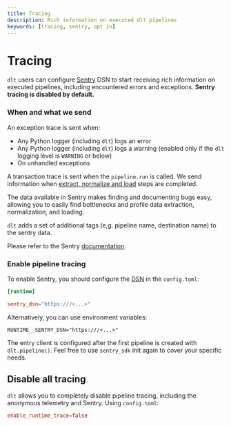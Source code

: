 ```yaml
---
title: Tracing
description: Rich information on executed dlt pipelines
keywords: [tracing, sentry, opt in]
---
```


# Tracing

`dlt` users can configure [Sentry](https://sentry.io) DSN to start receiving rich information on
executed pipelines, including encountered errors and exceptions. **Sentry tracing is disabled by
default.**

### When and what we send

An exception trace is sent when:

- Any Python logger (including `dlt`) logs an error
- Any Python logger (including `dlt`) logs a warning (enabled only if the `dlt` logging level is
  `WARNING` or below)
- On unhandled exceptions

A transaction trace is sent when the `pipeline.run` is called. We send information when
[extract, normalize and load](../reference/explainers/how-dlt-works.md) steps are completed.

The data available in Sentry makes finding and documenting bugs easy, allowing you to easily find
bottlenecks and profile data extraction, normalization, and loading.

`dlt` adds a set of additional tags (e,g. pipeline name, destination name) to the sentry data.

Please refer to the Sentry [documentation](https://docs.sentry.io/platforms/python/data-collected/).

### Enable pipeline tracing

To enable Sentry, you should configure the
[DSN](https://docs.sentry.io/product/sentry-basics/dsn-explainer/) in the `config.toml`:

```toml
[runtime]

sentry_dsn="https:///<...>"
```

Alternatively, you can use environment variables:

```shell
RUNTIME__SENTRY_DSN="https:///<...>"
```

The entry client is configured after the first pipeline is created with `dlt.pipeline()`. Feel free
to use `sentry_sdk` init again to cover your specific needs.

## Disable all tracing

`dlt` allows you to completely disable pipeline tracing, including the anonymous telemetry and
Sentry. Using `config.toml`:

```toml
enable_runtime_trace=false
```
